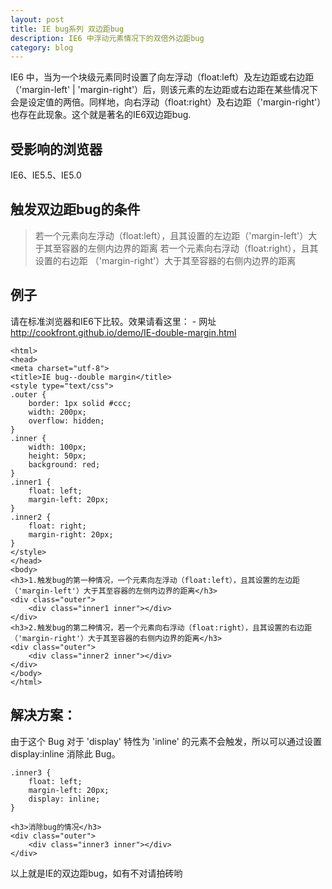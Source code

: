 ```yaml
---
layout: post
title: IE bug系列 双边距bug
description: IE6 中浮动元素情况下的双倍外边距bug
category: blog
---
```


IE6 中，当为一个块级元素同时设置了向左浮动（float:left）及左边距或右边距（'margin-left' | 'margin-right'）后，则该元素的左边距或右边距在某些情况下会是设定值的两倍。同样地，向右浮动（float:right）及右边距（'margin-right'）也存在此现象。这个就是著名的IE6双边距bug.

## 受影响的浏览器

IE6、IE5.5、IE5.0

## 触发双边距bug的条件

> 若一个元素向左浮动（float:left），且其设置的左边距（'margin-left'）大于其至容器的左侧内边界的距离
> 若一个元素向右浮动（float:right），且其设置的右边距 （'margin-right'）大于其至容器的右侧内边界的距离

## 例子

请在标准浏览器和IE6下比较。效果请看这里： - 网址 http://cookfront.github.io/demo/IE-double-margin.html

  <!DOCTYPE html>
	<html>
	<head>
	<meta charset="utf-8">
	<title>IE bug--double margin</title>
	<style type="text/css">
	.outer {
		border: 1px solid #ccc;
		width: 200px;
		overflow: hidden;
	}
	.inner {
		width: 100px;
		height: 50px;
		background: red;
	}
	.inner1 {
		float: left;
		margin-left: 20px;
	}
	.inner2 {
		float: right;
		margin-right: 20px;
	}
	</style>
	</head>
	<body>
	<h3>1.触发bug的第一种情况，一个元素向左浮动（float:left），且其设置的左边距（'margin-left'）大于其至容器的左侧内边界的距离</h3>
	<div class="outer">
		<div class="inner1 inner"></div>
	</div>
	<h3>2.触发bug的第二种情况，若一个元素向右浮动（float:right），且其设置的右边距 （'margin-right'）大于其至容器的右侧内边界的距离</h3>
	<div class="outer">
		<div class="inner2 inner"></div>
	</div>
	</body>
	</html>

	
## 解决方案：

由于这个 Bug 对于 'display' 特性为 'inline' 的元素不会触发，所以可以通过设置 display:inline 消除此 Bug。
	
	.inner3 {
		float: left;
		margin-left: 20px;
		display: inline;
	}

	<h3>消除bug的情况</h3>
	<div class="outer">
		<div class="inner3 inner"></div>
	</div>
	
以上就是IE的双边距bug，如有不对请拍砖哟
